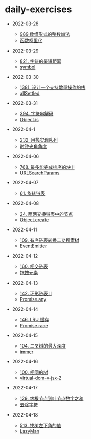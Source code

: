 # daily-exercises

- 2022-03-28
  - [989.数组形式的整数加法](https://github.com/yuelight/daily-exercises/blob/main/2022-03-28/leetcode.js)
  - [函数柯里化](https://github.com/yuelight/daily-exercises/blob/main/2022-03-28/script.js)

- 2022-03-29
  - [821. 字符的最短距离](https://github.com/yuelight/daily-exercises/blob/main/2022-03-29/leetcode.js)
  - [symbol](https://github.com/yuelight/daily-exercises/blob/main/2022-03-29/script.js)

- 2022-03-30
  - [1381. 设计一个支持增量操作的栈](https://github.com/yuelight/daily-exercises/blob/main/2022-03-30/leetcode.js)
  - [allSettled](https://github.com/yuelight/daily-exercises/blob/main/2022-03-30/script.js)

- 2022-03-31
  - [394. 字符串解码](https://github.com/yuelight/daily-exercises/blob/main/2022-03-31/leetcode.js)
  - [Object.is](https://github.com/yuelight/daily-exercises/blob/main/2022-03-31/script.js)

- 2022-04-1
  - [232. 用栈实现队列](https://github.com/yuelight/daily-exercises/blob/main/2022-04-1/leetcode.js)
  - [时钟夹角角度](https://github.com/yuelight/daily-exercises/blob/main/2022-04-1/script.js)

- 2022-04-06
  - [768. 最多能完成排序的块 II](https://github.com/yuelight/daily-exercises/blob/main/2022-04-06/leetcode.js)
  - [URLSearchParams](https://github.com/yuelight/daily-exercises/blob/main/2022-04-06/script.js)

- 2022-04-07
  - [61. 旋转链表](https://github.com/yuelight/daily-exercises/blob/main/2022-04-07/leetcode.js)

- 2022-04-08
  - [24. 两两交换链表中的节点](https://github.com/yuelight/daily-exercises/blob/main/2022-04-08/leetcode.js)
  - [Object.create](https://github.com/yuelight/daily-exercises/blob/main/2022-04-08/script.js)

- 2022-04-11
  - [109. 有序链表转换二叉搜索树](https://github.com/yuelight/daily-exercises/blob/main/2022-04-11/leetcode.js)
  - [EventEmitter](https://github.com/yuelight/daily-exercises/blob/main/2022-04-11/script.js)

- 2022-04-12
  - [160. 相交链表](https://github.com/yuelight/daily-exercises/blob/main/2022-04-12/leetcode.js)
  - [拖拽元素](https://github.com/yuelight/daily-exercises/blob/main/2022-04-12/index.html)

- 2022-04-13
  - [142. 环形链表 II](https://github.com/yuelight/daily-exercises/blob/main/2022-04-13/leetcode.js)
  - [Promise.any](https://github.com/yuelight/daily-exercises/blob/main/2022-04-13/script.js)

- 2022-04-14
  - [146. LRU 缓存](https://github.com/yuelight/daily-exercises/blob/main/2022-04-14/leetcode.ts)
  - [Promise.race](https://github.com/yuelight/daily-exercises/blob/main/2022-04-14/script.js)

- 2022-04-15
  - [104. 二叉树的最大深度](https://github.com/yuelight/daily-exercises/blob/main/2022-04-15/leetcode.ts)
  - [immer](https://github.com/yuelight/daily-exercises/blob/main/2022-04-15/script.js)

- 2022-04-16
  - [100. 相同的树](https://github.com/yuelight/daily-exercises/blob/main/2022-04-16/leetcode.ts)
  - [virtual-dom-v-jsx-2](https://github.com/yuelight/daily-exercises/blob/main/2022-04-16/script.js)

- 2022-04-17
  - [129. 求根节点到叶节点数字之和](https://github.com/yuelight/daily-exercises/blob/main/2022-04-17/leetcode.ts)
  - [去除字符](https://github.com/yuelight/daily-exercises/blob/main/2022-04-17/script.js)

- 2022-04-18
  - [513. 找树左下角的值](https://github.com/yuelight/daily-exercises/blob/main/2022-04-18/leetcode.ts)
  - [LazyMan](https://github.com/yuelight/daily-exercises/blob/main/2022-04-18/script.js)

